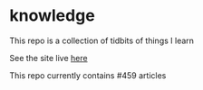 # knowledge

This repo is a collection of tidbits of things I learn

See the site live [here](https://mark1626.github.io/knowledge/)

This repo currently contains #459 articles
